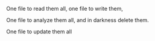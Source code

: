 One file to read them all, one file to write them,

One file to analyze them all, and in darkness delete them.

One file to update them all
